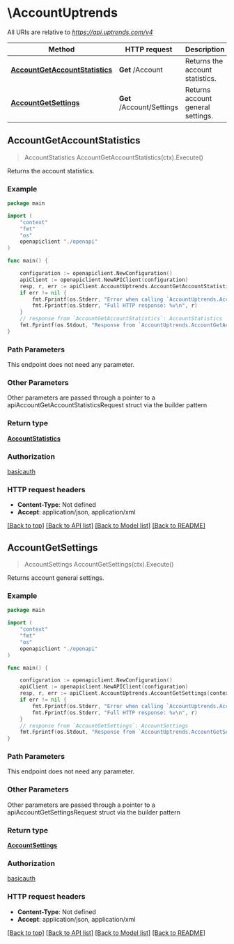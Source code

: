 # \AccountUptrends

All URIs are relative to *https://api.uptrends.com/v4*

Method | HTTP request | Description
------------- | ------------- | -------------
[**AccountGetAccountStatistics**](AccountUptrends.md#AccountGetAccountStatistics) | **Get** /Account | Returns the account statistics.
[**AccountGetSettings**](AccountUptrends.md#AccountGetSettings) | **Get** /Account/Settings | Returns account general settings.



## AccountGetAccountStatistics

> AccountStatistics AccountGetAccountStatistics(ctx).Execute()

Returns the account statistics.

### Example

```go
package main

import (
    "context"
    "fmt"
    "os"
    openapiclient "./openapi"
)

func main() {

    configuration := openapiclient.NewConfiguration()
    apiClient := openapiclient.NewAPIClient(configuration)
    resp, r, err := apiClient.AccountUptrends.AccountGetAccountStatistics(context.Background()).Execute()
    if err != nil {
        fmt.Fprintf(os.Stderr, "Error when calling `AccountUptrends.AccountGetAccountStatistics``: %v\n", err)
        fmt.Fprintf(os.Stderr, "Full HTTP response: %v\n", r)
    }
    // response from `AccountGetAccountStatistics`: AccountStatistics
    fmt.Fprintf(os.Stdout, "Response from `AccountUptrends.AccountGetAccountStatistics`: %v\n", resp)
}
```

### Path Parameters

This endpoint does not need any parameter.

### Other Parameters

Other parameters are passed through a pointer to a apiAccountGetAccountStatisticsRequest struct via the builder pattern


### Return type

[**AccountStatistics**](AccountStatistics.md)

### Authorization

[basicauth](../README.md#basicauth)

### HTTP request headers

- **Content-Type**: Not defined
- **Accept**: application/json, application/xml

[[Back to top]](#) [[Back to API list]](../README.md#documentation-for-api-endpoints)
[[Back to Model list]](../README.md#documentation-for-models)
[[Back to README]](../README.md)


## AccountGetSettings

> AccountSettings AccountGetSettings(ctx).Execute()

Returns account general settings.

### Example

```go
package main

import (
    "context"
    "fmt"
    "os"
    openapiclient "./openapi"
)

func main() {

    configuration := openapiclient.NewConfiguration()
    apiClient := openapiclient.NewAPIClient(configuration)
    resp, r, err := apiClient.AccountUptrends.AccountGetSettings(context.Background()).Execute()
    if err != nil {
        fmt.Fprintf(os.Stderr, "Error when calling `AccountUptrends.AccountGetSettings``: %v\n", err)
        fmt.Fprintf(os.Stderr, "Full HTTP response: %v\n", r)
    }
    // response from `AccountGetSettings`: AccountSettings
    fmt.Fprintf(os.Stdout, "Response from `AccountUptrends.AccountGetSettings`: %v\n", resp)
}
```

### Path Parameters

This endpoint does not need any parameter.

### Other Parameters

Other parameters are passed through a pointer to a apiAccountGetSettingsRequest struct via the builder pattern


### Return type

[**AccountSettings**](AccountSettings.md)

### Authorization

[basicauth](../README.md#basicauth)

### HTTP request headers

- **Content-Type**: Not defined
- **Accept**: application/json, application/xml

[[Back to top]](#) [[Back to API list]](../README.md#documentation-for-api-endpoints)
[[Back to Model list]](../README.md#documentation-for-models)
[[Back to README]](../README.md)

